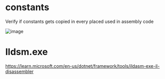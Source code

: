 # constants
Verify if constants gets copied in every placed used in assembly code

![image](https://user-images.githubusercontent.com/52455330/235177038-8c5b95fa-c3a6-480a-b815-0159fc08e878.png)


# Ildsm.exe
https://learn.microsoft.com/en-us/dotnet/framework/tools/ildasm-exe-il-disassembler

